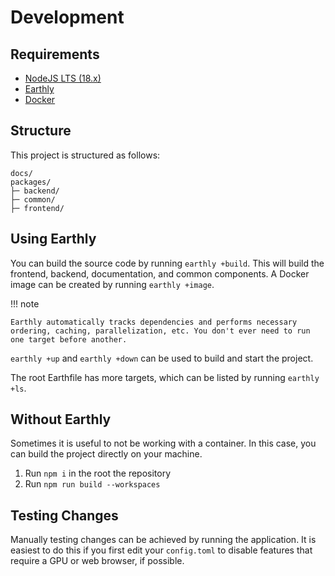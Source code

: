 # Development

## Requirements

- [NodeJS LTS (18.x)](https://nodejs.org/en)
- [Earthly](https://earthly.dev/get-earthly)
- [Docker](https://www.docker.com/products/docker-desktop/)

## Structure

This project is structured as follows:

```text
docs/
packages/
├─ backend/
├─ common/
├─ frontend/
```

## Using Earthly

You can build the source code by running `earthly +build`. This will build the frontend, backend, documentation, and common components. A Docker image can be created by running `earthly +image`.

!!! note

    Earthly automatically tracks dependencies and performs necessary ordering, caching, parallelization, etc. You don't ever need to run one target before another.

`earthly +up` and `earthly +down` can be used to build and start the project.

The root Earthfile has more targets, which can be listed by running `earthly +ls`.

## Without Earthly

Sometimes it is useful to not be working with a container. In this case, you can build the project directly on your machine.

1. Run `npm i` in the root the repository
2. Run `npm run build --workspaces`

## Testing Changes

Manually testing changes can be achieved by running the application. It is easiest to do this if you first edit your `config.toml` to disable features that require a GPU or web browser, if possible.
